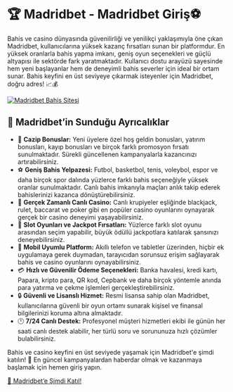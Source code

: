<h1>🏆 Madridbet - Madridbet Giriş⚽</h1>
<p>Bahis ve casino dünyasında güvenilirliği ve yenilikçi yaklaşımıyla öne çıkan Madridbet, kullanıcılarına yüksek kazanç fırsatları sunan bir platformdur. En yüksek oranlarla bahis yapma imkanı, geniş oyun seçenekleri ve güçlü altyapısı ile sektörde fark yaratmaktadır. Kullanıcı dostu arayüzü sayesinde hem yeni başlayanlar hem de deneyimli bahis severler için ideal bir ortam sunar. Bahis keyfini en üst seviyeye çıkarmak isteyenler için Madridbet, doğru adres! 📈💰</p>
<a href="https://t.me/+vT5xydT9LLBlMzA0" title="Madridbet’e Katıl">
    <img src="https://i.ibb.co/5K7Ks6w/zzzz3.gif" alt="Madridbet Bahis Sitesi">
</a>
<h2>🌟 Madridbet’in Sunduğu Ayrıcalıklar</h2>
<ul>
    <li>🎁 <strong>Cazip Bonuslar:</strong> Yeni üyelere özel hoş geldin bonusları, yatırım bonusları, kayıp bonusları ve birçok farklı promosyon fırsatı sunulmaktadır. Sürekli güncellenen kampanyalarla kazancınızı artırabilirsiniz.</li>
    <li>⚽ <strong>Geniş Bahis Yelpazesi:</strong> Futbol, basketbol, tenis, voleybol, espor ve daha birçok spor dalında yüzlerce farklı bahis seçeneğiyle yüksek oranlar sunulmaktadır. Canlı bahis imkanıyla maçları anlık takip ederek bahislerinizi kazanca dönüştürebilirsiniz.</li>
    <li>🎲 <strong>Gerçek Zamanlı Canlı Casino:</strong> Canlı krupiyeler eşliğinde blackjack, rulet, baccarat ve poker gibi en popüler casino oyunlarını oynayarak gerçek bir casino deneyimi yaşayabilirsiniz.</li>
    <li>🎰 <strong>Slot Oyunları ve Jackpot Fırsatları:</strong> Yüzlerce farklı slot oyunu arasından seçim yapabilir, büyük ödüllü jackpotlara katılarak şansınızı deneyebilirsiniz.</li>
    <li>📱 <strong>Mobil Uyumlu Platform:</strong> Akıllı telefon ve tabletler üzerinden, hiçbir ek uygulamaya gerek duymadan, tarayıcıdan sorunsuz erişim sağlayarak bahis ve casino oyunlarını oynayabilirsiniz.</li>
    <li>💳 <strong>Hızlı ve Güvenilir Ödeme Seçenekleri:</strong> Banka havalesi, kredi kartı, Papara, kripto para, QR kod, Cepbank ve daha birçok yöntemle anında para yatırma ve çekme işlemleri gerçekleştirebilirsiniz.</li>
    <li>🔒 <strong>Güvenli ve Lisanslı Hizmet:</strong> Resmi lisansa sahip olan Madridbet, kullanıcılarına güvenli bir oyun ortamı sunarak kişisel ve finansal bilgilerinizi koruma altına almaktadır.</li>
    <li>🕛 <strong>7/24 Canlı Destek:</strong> Profesyonel müşteri hizmetleri ekibi ile günün her saati canlı destek alabilir, her türlü soru ve sorununuza hızlı çözümler bulabilirsiniz.</li>
</ul>
<p>Bahis ve casino keyfini en üst seviyede yaşamak için Madridbet'e şimdi katılın! 🚀 En güncel kampanyalardan haberdar olmak ve kazanmaya başlamak için hemen giriş yapın.</p>
<a href="https://t.me/+vT5xydT9LLBlMzA0">🔗 Madridbet’e Şimdi Katıl!</a>
